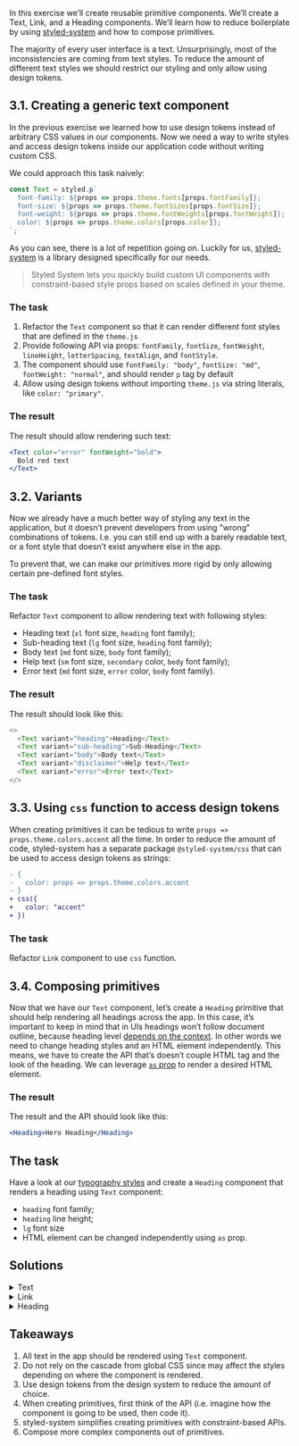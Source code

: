 In this exercise we’ll create reusable primitive components. We’ll create a Text, Link, and a Heading components. We’ll learn how to reduce boilerplate by using [styled-system](https://styled-system.com) and how to compose primitives.

The majority of every user interface is a text. Unsurprisingly, most of the inconsistencies are coming from text styles. To reduce the amount of different text styles we should restrict our styling and only allow using design tokens.

## 3.1. Creating a generic text component

In the previous exercise we learned how to use design tokens instead of arbitrary CSS values in our components. Now we need a way to write styles and access design tokens inside our application code without writing custom CSS.

We could approach this task naively:

```jsx static
const Text = styled.p`
  font-family: ${props => props.theme.fonts[props.fontFamily]};
  font-size: ${props => props.theme.fontSizes[props.fontSize]};
  font-weight: ${props => props.theme.fontWeights[props.fontWeight]};
  color: ${props => props.theme.colors[props.color]};
`;
```

As you can see, there is a lot of repetition going on. Luckily for us, [styled-system](https://styled-system.com) is a library designed specifically for our needs.

> Styled System lets you quickly build custom UI components with constraint-based style props based on scales defined in your theme.

### The task

1. Refactor the `Text` component so that it can render different font styles that are defined in the `theme.js`
1. Provide following API via props: `fontFamily`, `fontSize`, `fontWeight`, `lineHeight`, `letterSpacing`, `textAlign`, and `fontStyle`.
1. The component should use `fontFamily: "body"`, `fontSize: "md"`, `fontWeight: "normal"`, and should render `p` tag by default
1. Allow using design tokens without importing `theme.js` via string literals, like `color: "primary"`.

### The result

The result should allow rendering such text:

```jsx
<Text color="error" fontWeight="bold">
  Bold red text
</Text>
```

## 3.2. Variants

Now we already have a much better way of styling any text in the application, but it doesn’t prevent developers from using "wrong" combinations of tokens. I.e. you can still end up with a barely readable text, or a font style that doesn’t exist anywhere else in the app.

To prevent that, we can make our primitives more rigid by only allowing certain pre-defined font styles.

### The task

Refactor `Text` component to allow rendering text with following styles:

- Heading text (`xl` font size, `heading` font family);
- Sub-heading text (`lg` font size, `heading` font family);
- Body text (`md` font size, `body` font family);
- Help text (`sm` font size, `secondary` color, `body` font family);
- Error text (`md` font size, `error` color, `body` font family).

### The result

The result should look like this:

```js noeditor
<>
  <Text variant="heading">Heading</Text>
  <Text variant="sub-heading">Sub-Heading</Text>
  <Text variant="body">Body text</Text>
  <Text variant="disclaimer">Help text</Text>
  <Text variant="error">Error text</Text>
</>
```

## 3.3. Using `css` function to access design tokens

When creating primitives it can be tedious to write `props => props.theme.colors.accent` all the time. In order to reduce the amount of code, styled-system has a separate package `@styled-system/css` that can be used to access design tokens as strings:

```diff
- {
-   color: props => props.theme.colors.accent
- }
+ css({
+   color: "accent"
+ })
```

### The task

Refactor `Link` component to use `css` function.

## 3.4. Composing primitives

Now that we have our `Text` component, let’s create a `Heading` primitive that should help rendering all headings across the app. In this case, it’s important to keep in mind that in UIs headings won’t follow document outline, because heading level [depends on the context](https://medium.com/@Heydon/managing-heading-levels-in-design-systems-18be9a746fa3). In other words we need to change heading styles and an HTML element independently. This means, we have to create the API that’s doesn’t couple HTML tag and the look of the heading. We can leverage [`as` prop](https://www.styled-components.com/docs/api#as-polymorphic-prop) to render a desired HTML element.

### The result

The result and the API should look like this:

```jsx
<Heading>Hero Heading</Heading>
```

## The task

Have a look at our [typography styles](https://cdds.netlify.com/styleguide/#/Foundation?id=typography) and create a `Heading` component that renders a heading using `Text` component:

- `heading` font family;
- `heading` line height;
- `lg` font size
- HTML element can be changed independently using `as` prop.

## Solutions

<details>
 <summary>Text</summary>

The `Text` component (`src/exercises/3-Basic_Primitives/Text.js`):

```jsx {"file": "final/Text.js", "static": true}
```

</details>

<details>
 <summary>Link</summary>

The `Link` component (`src/exercises/3-Basic_Primitives/Link.js`):

```jsx {"file": "final/Link.js", "static": true}
```

</details>

<details>
 <summary>Heading</summary>

The `Heading` component (`src/exercises/3-Basic_Primitives/Heading.js`):

```jsx {"file": "final/Heading.js", "static": true}
```

</details>

## Takeaways

1. All text in the app should be rendered using `Text` component.
1. Do not rely on the cascade from global CSS since may affect the styles depending on where the component is rendered.
1. Use design tokens from the design system to reduce the amount of choice.
1. When creating primitives, first think of the API (i.e. imagine how the component is going to be used, then code it).
1. styled-system simplifies creating primitives with constraint-based APIs.
1. Compose more complex components out of primitives.
